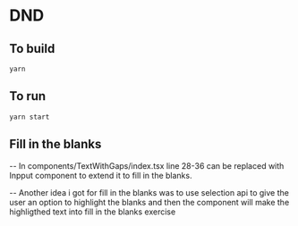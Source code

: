 # DND

## To build

`yarn`

## To run

`yarn start`

## Fill in the blanks

-- In components/TextWithGaps/index.tsx line 28-36 can be replaced with Inpput component to extend it to fill in the blanks.

-- Another idea i got for fill in the blanks was to use selection api to give the user an option to highlight the blanks and then the component will make the highligthed text into fill in the blanks exercise
